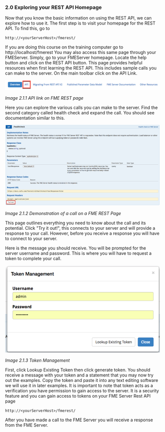 ### 2.0 Exploring your REST API Homepage

Now that you know the basic information on using the REST API, we can
explore how to use it. The first step is to visit your homepage for the
REST API. To find this, go to

    http://<yourServerHost>/fmerest/

If you are doing this course on the training computer go to http://localhost/fmerest You may also access this same page through your FMEServer. Simply, go to your FMEServer homepage. Locate the help button and click on the REST API button.
This page provides helpful resources when first learning the REST API.
This includes sample calls you can make to the server. On the main
toolbar click on the API Link.

![](./Images/image2.1.1.API.png)

*Image 2.1.1 API link on FME REST page*

Here you can explore the various calls you can make to the server. Find
the second category called health check and expand the call. You should
see documentation similar to this.

![](./Images/image2.1.2.democall.png)

*Image 2.1.2 Demonstration of a call on a FME REST Page*

This page outlines everything you need to know about the call and its
potential. Click "Try it out!", this connects to your server and will
provide a response to your call. However, before you receive a response
you will have to connect to your server.

Here is the message you should receive. You will be prompted for the
server username and password. This is where you will have
to request a token to complete your call.

![](./Images/image2.1.3.tokenmanagement.png)

*Image 2.1.3 Token Management*

First, click Lookup Existing Token then click generate token. You should
receive a message with your token and a statement that you may now try
out the examples. Copy the token and paste it into any text editing
software we will use it in later examples. It is important to note that
token acts as a verification you have permission to gain access to the
server. It is a security feature and you can gain access to tokens on
your FME Server Rest API page

    http://<yourServerHost>/fmerest/

After you have made a call to the FME Server you will receive a response
from the FME Server.
